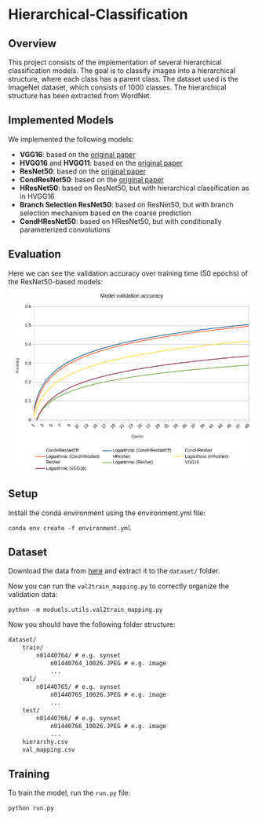 # Hierarchical-Classification

## Overview
This project consists of the implementation of several hierarchical classification models. The goal is to classify images into a hierarchical structure, where each class has a parent class. The dataset used is the ImageNet dataset, which consists of 1000 classes. The hierarchical structure has been extracted from WordNet.

## Implemented Models
We implemented the following models:
- **VGG16​**: based on the [original paper](https://arxiv.org/abs/1409.1556)
- **HVGG16​** and **HVGG11**: based on the [original paper](https://doi.org/10.1016/j.eswa.2018.09.022)
- **ResNet50​**: based on the [original paper](https://arxiv.org/abs/1512.03385)
- **CondResNet50**: based on the [original paper](https://doi.org/10.48550/arXiv.1904.04971)
- **HResNet​50**: based on ResNet50, but with hierarchical classification as in HVGG16
- **Branch Selection ResNet​50**: based on ResNet50, but with branch selection mechanism based on the coarse prediction
- **CondHResNet50**: based on HResNet50, but with conditionally parameterized convolutions

## Evaluation
Here we can see the validation accuracy over training time (50 epochs) of the ResNet50-based models:
![Validation](images/validation.png)

## Setup
Install the conda environment using the environment.yml file:
```
conda env create -f environment.yml
```

## Dataset
Download the data from [here](https://image-net.org/challenges/LSVRC/2012/2012-downloads.php) and extract it to the `dataset/` folder.

Now you can run the `val2train_mapping.py` to correctly organize the validation data:
```
python -m moduels.utils.val2train_mapping.py
```

Now you should have the following folder structure:
```
dataset/
    train/
        n01440764/ # e.g. synset
            n01440764_10026.JPEG # e.g. image
            ...
    val/
        n01440765/ # e.g. synset
            n01440765_10026.JPEG # e.g. image
            ...
    test/
        n01440766/ # e.g. synset
            n01440766_10026.JPEG # e.g. image
            ...
    hierarchy.csv
    val_mapping.csv
```

## Training
To train the model, run the `run.py` file:
```
python run.py
```

